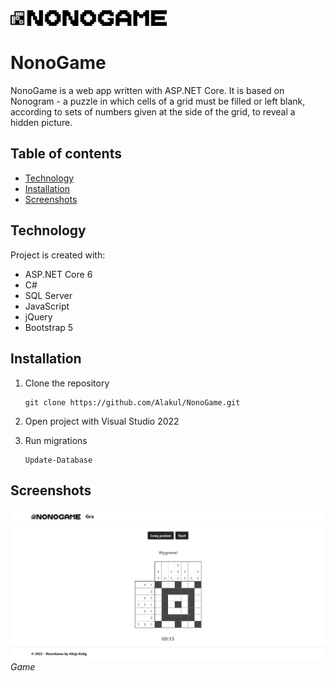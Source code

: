 <img src="./Screenshots/Logo.png" width="250" alt="Logo">

# NonoGame
NonoGame is a web app written with ASP.NET Core. It is based on Nonogram - a puzzle in which cells of a grid must be filled or left blank, according to sets of numbers given at the side of the grid, to reveal a hidden picture.

## Table of contents
* [Technology](#technology)
* [Installation](#installation)
* [Screenshots](#screenshots)


## Technology
Project is created with:
* ASP.NET Core 6
* C#
* SQL Server
* JavaScript
* jQuery
* Bootstrap 5

## Installation

1. Clone the repository
	```
	git clone https://github.com/Alakul/NonoGame.git
	```

2. Open project with Visual Studio 2022

3. Run migrations
	```
	Update-Database
	```


## Screenshots
<p>
    <img src="./Screenshots/Game.png" alt="Game">
    <em>Game</em>
</p>